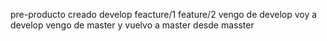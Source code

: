 pre-producto creado
develop
feacture/1
feature/2
vengo de develop voy a develop
vengo de master y vuelvo a master
desde masster
